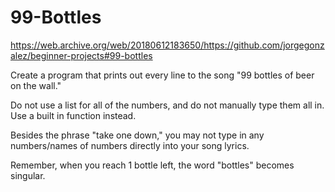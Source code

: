 # 99-Bottles

https://web.archive.org/web/20180612183650/https://github.com/jorgegonzalez/beginner-projects#99-bottles

Create a program that prints out every line to the song "99 bottles of beer on the wall."

Do not use a list for all of the numbers, and do not manually type them all in. Use a built in function instead.

Besides the phrase "take one down," you may not type in any numbers/names of numbers directly into your song lyrics.

Remember, when you reach 1 bottle left, the word "bottles" becomes singular.
